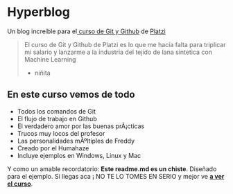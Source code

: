 # Hyperblog
Un blog increíble para el[ curso de Git y Github](https://platzi.com/cursos/git-github/ " curso de Git y Github") de [Platzi](https://platzi.com/ "Platzi")
> El curso de Git y Github de Platzi es lo que me hacía falta para triplicar mi salario y lanzarme a la industria del tejido de lana sintetica con Machine Learning
> - niñita

## En este curso vemos de todo
* Todos los comandos de Git
* El flujo de trabajo en Github
* El verdadero amor por las buenas prÃ¡cticas
* Trucos muy locos del profesor
* Las personalidades mÃºltiples de Freddy
* Creado por el Humahaze
* Incluye ejemplos en Windows, Linux y Mac

Y como un amable recordatorio: **Este readme.md es un chiste**.  Diseñado para el ejemplo. Si llegas aca ¡ NO TE LO TOMES EN SERIO y mejor ve [**a ver el curso**](https://platzi.com/cursos/git-github/ "a ver el curso").